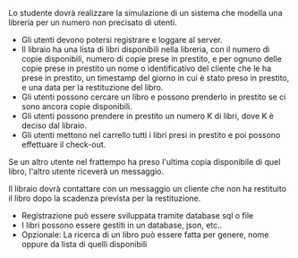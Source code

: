 Lo studente dovrà realizzare la simulazione di un sistema che modella una libreria per un numero non precisato di utenti. 

- Gli utenti devono potersi registrare e loggare al server.
- Il libraio ha una lista di libri disponibili nella libreria, con il numero di copie disponibili, numero di copie prese in prestito, e per ognuno delle copie prese in prestito un nome o identificativo del cliente che le ha prese in prestito, un timestamp del giorno in cui è stato preso in prestito, e una data per la restituzione del libro.
- Gli utenti possono cercare un libro e possono prenderlo in prestito se ci sono ancora copie disponibili.
- Gli utenti possono prendere in prestito un numero K di libri, dove K è deciso dal libraio.
- Gli utenti mettono nel carrello tutti i libri presi in prestito e poi possono effettuare il check-out.

Se un altro utente nel frattempo ha preso l'ultima copia disponibile di quel libro, l'altro utente riceverà un messaggio. 

Il libraio dovrà contattare con un messaggio un cliente che non ha restituito il libro dopo la scadenza prevista per la restituzione.

- Registrazione può essere sviluppata tramite database sql o file
- I libri possono essere gestiti in un database, json, etc..
- Opzionale: La ricerca di un libro può essere fatta per genere, nome oppure da lista di quelli disponibili